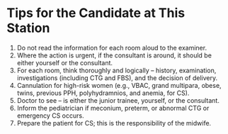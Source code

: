 # Tips for the Candidate at This Station

1. Do not read the information for each room aloud to the examiner.
2. Where the action is urgent, if the consultant is around, it should be either yourself or the consultant.
3. For each room, think thoroughly and logically – history, examination, investigations (including CTG and FBS), and the decision of delivery.
4. Cannulation for high-risk women (e.g., VBAC, grand multipara, obese, twins, previous PPH, polyhydramnios, and anemia, for CS).
5. Doctor to see – is either the junior trainee, yourself, or the consultant.
6. Inform the pediatrician if meconium, preterm, or abnormal CTG or emergency CS occurs.
7. Prepare the patient for CS; this is the responsibility of the midwife.
